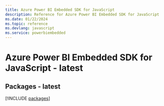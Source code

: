```yaml
---
title: Azure Power BI Embedded SDK for JavaScript
description: Reference for Azure Power BI Embedded SDK for JavaScript
ms.date: 01/22/2024
ms.topic: reference
ms.devlang: javascript
ms.service: powerbiembedded
---
```

# Azure Power BI Embedded SDK for JavaScript - latest
## Packages - latest
[!INCLUDE [packages](power-bi-embedded-index.md)]